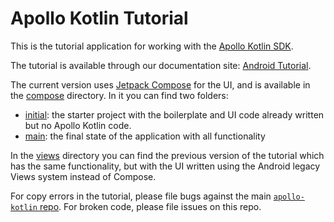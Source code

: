 # Apollo Kotlin Tutorial

This is the tutorial application for working with the [Apollo Kotlin SDK](https://github.com/apollographql/apollo-kotlin).

The tutorial is available through our documentation site: [Android Tutorial](https://www.apollographql.com/docs/kotlin/tutorial/00-introduction/).

The current version uses [Jetpack Compose](https://developer.android.com/jetpack/compose) for the UI, and is available in the [compose](./compose) directory. In it you can find two folders:
- [initial](./initial): the starter project with the boilerplate and UI code already written but no Apollo Kotlin code.
- [main](./main): the final state of the application with all functionality

In the [views](./views) directory you can find the previous version of the tutorial which has the same functionality, but with the UI written using the Android legacy Views system instead of Compose.

For copy errors in the tutorial, please file bugs against the main [`apollo-kotlin` repo](https://github.com/apollographql/apollo-kotlin). For broken code, please file issues on this repo.
